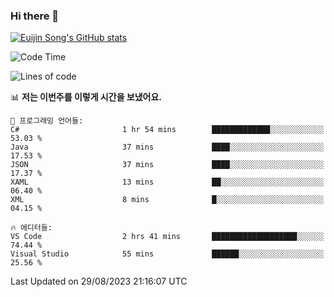 ### Hi there 👋

[![Euijin Song's GitHub stats](https://github-readme-stats.vercel.app/api?username=lstar2397&count_private=true&show_icons=true&theme=tokyonight&locale=kr)](https://github.com/anuraghazra/github-readme-stats)

<!--START_SECTION:waka-->
![Code Time](http://img.shields.io/badge/Code%20Time-173%20hrs%2015%20mins-blue)

![Lines of code](https://img.shields.io/badge/%EC%A0%80%EB%8A%94%20%EC%97%AC%ED%83%9C%EA%B9%8C%EC%A7%80%20-749.6%20thousand%20%EC%A4%84%EC%9D%98%20%EC%BD%94%EB%93%9C%EB%A5%BC%20%EC%9E%91%EC%84%B1%ED%96%88%EC%96%B4%EC%9A%94.-blue)

📊 **저는 이번주를 이렇게 시간을 보냈어요.** 

```text
💬 프로그래밍 언어들: 
C#                       1 hr 54 mins        █████████████░░░░░░░░░░░░   53.03 % 
Java                     37 mins             ████░░░░░░░░░░░░░░░░░░░░░   17.53 % 
JSON                     37 mins             ████░░░░░░░░░░░░░░░░░░░░░   17.37 % 
XAML                     13 mins             ██░░░░░░░░░░░░░░░░░░░░░░░   06.40 % 
XML                      8 mins              █░░░░░░░░░░░░░░░░░░░░░░░░   04.15 % 

🔥 에디터들: 
VS Code                  2 hrs 41 mins       ███████████████████░░░░░░   74.44 % 
Visual Studio            55 mins             ██████░░░░░░░░░░░░░░░░░░░   25.56 % 
```


 Last Updated on 29/08/2023 21:16:07 UTC
<!--END_SECTION:waka-->

<!--
**lstar2397/lstar2397** is a ✨ _special_ ✨ repository because its `README.md` (this file) appears on your GitHub profile.

Here are some ideas to get you started:

- 🔭 I’m currently working on ...
- 🌱 I’m currently learning ...
- 👯 I’m looking to collaborate on ...
- 🤔 I’m looking for help with ...
- 💬 Ask me about ...
- 📫 How to reach me: ...
- 😄 Pronouns: ...
- ⚡ Fun fact: ...
-->
